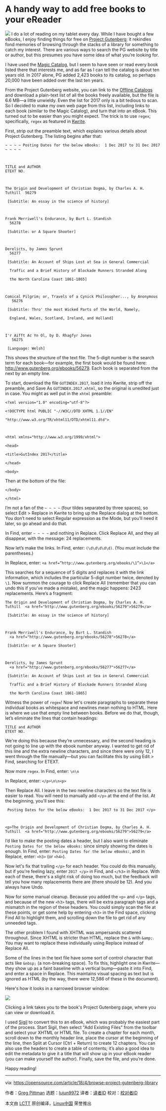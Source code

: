 A handy way to add free books to your eReader
======

![](https://opensource.com/sites/default/files/styles/image-full-size/public/lead-images/EDUCATION_colorbooks.png?itok=vNhsYYyC)
I do a lot of reading on my tablet every day. While I have bought a few eBooks, I enjoy finding things for free on [Project Gutenberg][1]; it rekindles fond memories of browsing through the stacks of a library for something to catch my interest. There are various ways to search the PG website by title or author, but this presumes you have some idea of what you’re looking for.

I have used the [Magic Catalog][2], but I seem to have seen or read every book listed there that interests me, and as far as I can tell the catalog is about ten years old. In 2017 alone, PG added 2,423 books to its catalog, so perhaps 20,000 have been added over the last ten years.

From the Project Gutenberg website, you can link to the [Offline Catalogs][3] and download a plain-text list of all the books freely available, but the file is 6.6 MB—a little unwieldy. Even the list for 2017 only is a bit tedious to scan. So I decided to make my own web page from this list, including links to each book (similar to the Magic Catalog), and turn that into an eBook. This turned out to be easier than you might expect. The trick is to use `regex`; specifically, `regex` as featured in [Kwrite][4].

First, strip out the preamble text, which explains various details about Project Gutenberg. The listing begins after that:
```
~ ~ ~ ~ Posting Dates for the below eBooks:  1 Dec 2017 to 31 Dec 2017 ~ ~ ~ ~



TITLE and AUTHOR                                                     ETEXT NO.



The Origin and Development of Christian Dogma, by Charles A. H. Tuthill  56279

 [Subtitle: An essay in the science of history]



Frank Merriwell's Endurance, by Burt L. Standish                         56278

 [Subtitle: or A Square Shooter]



Derelicts, by James Sprunt                                               56277

 [Subtitle: An Account of Ships Lost at Sea in General Commercial

  Traffic and a Brief History of Blockade Runners Stranded Along

  the North Carolina Coast 1861-1865]



Comical Pilgrim; or, Travels of a Cynick Philosopher..., by Anonymous    56276

 [Subtitle: Thro' the most Wicked Parts of the World, Namely,

  England, Wales, Scotland, Ireland, and Holland]



I'r Aifft Ac Yn Ol, by D. Rhagfyr Jones                                  56275

 [Language: Welsh]

```

This shows the structure of the text file. The 5-digit number is the search term for each book—for example, the first book would be found here: <http://www.gutenberg.org/ebooks/56279>. Each book is separated from the next by an empty line.

To start, download the file `GUTINDEX.2017`, load it into Kwrite, strip off the preamble, and Save As `GUTINDEX.2017.xhtml`, so the original is unedited just in case. You might as well put in the `xhtml` preamble:
```
<?xml version="1.0" encoding="utf-8"?>

<!DOCTYPE html PUBLIC "-//W3C//DTD XHTML 1.1//EN"

"http://www.w3.org/TR/xhtml11/DTD/xhtml11.dtd">



<html xmlns="http://www.w3.org/1999/xhtml">

<head>

<title>GutIndex 2017</title>

</head>

<body>

```

Then at the bottom of the file:
```
</body>

</html>

```

I’m not a fan of the `~ ~ ~ ~` (four tildes separated by three spaces), so select Edit > Replace in Kwrite to bring up the Replace dialog at the bottom. You don’t need to select Regular expression as the Mode, but you’ll need it later, so go ahead and do that.

In Find, enter `~ ~ ~ ~` and nothing in Replace. Click Replace All, and they all disappear, with the message: 24 replacements.

Now let’s make the links. In Find, enter: `(\d\d\d\d\d)`. (You must include the parentheses.)

In Replace, enter: `<a href=”http://www.gutenberg.org/ebooks/\1”>\1</a>`

This searches for a sequence of 5 digits and replaces it with the link information, which includes the particular 5-digit number twice, denoted by `\1`. Now summon the courage to click Replace All (remember that you can undo this if you’ve made a mistake), and the magic happens: 2423 replacements. Here’s a fragment:
```
The Origin and Development of Christian Dogma, by Charles A. H. Tuthill  <a href="http://www.gutenberg.org/ebooks/56279">56279</a>

 [Subtitle: An essay in the science of history]



Frank Merriwell's Endurance, by Burt L. Standish                         <a href="http://www.gutenberg.org/ebooks/56278">56278</a>

 [Subtitle: or A Square Shooter]



Derelicts, by James Sprunt                                               <a href="http://www.gutenberg.org/ebooks/56277">56277</a>

 [Subtitle: An Account of Ships Lost at Sea in General Commercial

  Traffic and a Brief History of Blockade Runners Stranded Along

  the North Carolina Coast 1861-1865]

```

Witness the power of `regex`! Now let's create paragraphs to separate these individual books as whitespace and newlines mean nothing to HTML. Here is where we use that empty line between books. Before we do that, though, let’s eliminate the lines that contain headings:
```
TITLE and AUTHOR                                                     ETEXT NO.

```

We're doing this because they’re unnecessary, and the second heading is not going to line up with the ebook number anyway. I wanted to get rid of this line and the extra newline characters, and since there were only 12, I went through the file manually—but you can facilitate this by using Edit > Find, searching for ETEXT.

Now more `regex`. In Find, enter: `\n\n`

In Replace, enter: `</p>\n\n<p>`

Then Replace All. I leave in the two newline characters so the text file is easier to read. You will need to manually add `</p>` at the end of the list. At the beginning, you'll see this:
```
 Posting Dates for the below eBooks:  1 Dec 2017 to 31 Dec 2017 </p>



<p>The Origin and Development of Christian Dogma, by Charles A. H. Tuthill  <a href="http://www.gutenberg.org/ebooks/56279">56279</a>

```

I’d like to make the posting dates a header, but I also want to eliminate `Posting Dates for the below eBooks:` since simply showing the dates is enough. In Find, enter: `Posting Dates for the below eBooks:`, and in Replace, enter: `<h3>` (or `<h4>`).

Now let's fix that trailing `</p>` for each header. You could do this manually, but if you're feeling lazy, enter `2017 </p>` in Find, and `</h3>` in Replace. With each of these, there's a slight risk of doing too much, but the feedback will tell you how many replacements there are (there should be 12). And you always have Undo.

Now for some manual cleanup. Because you added the `<p>` and `</p>` tags, and because of the new `<h3>` tags, there will be extra paragraph tags and a mismatch in the region of these headers. You could simply scan the file at these points, or get some help by entering `<h3>` in the Find space, clicking Find All to highlight them, and scrolling down the file to get rid of any unneeded tags.

The other problem I found with XHTML was ampersands scattered throughout. Since XHTML is stricter than HTML, replace the `&` with `&amp;`. You may want to replace these individually using Replace instead of Replace All.

Some of the lines in the text file have some sort of control character that acts like `&nbsp;` (a non-breaking space). To fix this, highlight one in Kwrite—they show up as a faint baseline with a vertical bump—paste it into Find, and enter a space in Replace. This maintains visual spacing as text but is ignored as HTML (by the way, there were 12,586 of these in the document).

Here's how it looks in a narrowed browser window:

![](https://opensource.com/sites/default/files/styles/panopoly_image_original/public/images/life-uploads/screenshot_gutindex.png?itok=X4yq744k)

Clicking a link takes you to the book's Project Gutenberg page, where you can view or download it.

I used [Sigil][5] to convert this to an eBook, which was probably the easiest part of the process. Start Sigil, then select "Add Existing Files" from the toolbar and select your XHTML or HTML file. To create a chapter for each month, scroll down to the monthly header line, place the cursor at the beginning of the line, then Split at Cursor (Ctrl + Return) to create 12 chapters. You can also use the headers to create a table of contents; it’s also a good idea to edit the metadata to give it a title that will show up in your eBook reader (you can make yourself the author). Finally, save the file, and you’re done.

Happy reading!

--------------------------------------------------------------------------------

via: https://opensource.com/article/18/4/browse-project-gutenberg-library

作者：[Greg Pittman][a]
选题：[lujun9972](https://github.com/lujun9972)
译者：[译者ID](https://github.com/译者ID)
校对：[校对者ID](https://github.com/校对者ID)

本文由 [LCTT](https://github.com/LCTT/TranslateProject) 原创编译，[Linux中国](https://linux.cn/) 荣誉推出

[a]:https://opensource.com/users/greg-p
[1]:http://www.gutenberg.org/wiki/Main_Page
[2]:http://freekindlebooks.org/MagicCatalog/magiccatalog.html
[3]:http://www.gutenberg.org/wiki/Gutenberg:Offline_Catalogs
[4]:https://www.kde.org/applications/utilities/kwrite/
[5]:https://sigil-ebook.com/
